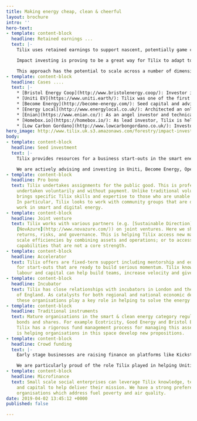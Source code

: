 ```yaml
---
title: Making energy cheap, clean & cheerful
layout: brochure
intro: ''
hero-text:
- template: content-block
  headline: Retained earnings ...
  text: |-
    Tilix uses retained earnings to support nascent, potentially game changing ideas in smart energy.

    Impact investing is proving to be a great way for Tilix to adapt to the emerging smart energy market. It is also a small but important contribution to winning the fossil fuel end game.

    This approach has the potential to scale across a number of dimensions. For example, Tilix is building a syndicate to help share research and pool the resources of other likeminded angels.
- template: content-block
  headline: Cases ....
  text: |-
    * [Bristol Energy Coop](http://www.bristolenergy.coop/): Investor in solar bonds and Zero West project partner.
    * [Uniti EV](https://www.uniti.earth/): Tilix was one of the first investors in this Swedish unicorn.
    * [Become Energy](http://become-energy.com/): Seed capital and advice on strategic imperatives such as CRM, website platform and content.
    * [Energy Local](http://www.energylocal.co.uk/): Architected an online acquisition and self-service portal for Energy Local.
    * [Enian](https://www.enian.co/): As an angel investor and technical adviser, Tilix has provided strategic and operational advice to the executive team.
    * [Homebox.io](https://homebox.io/): As lead investor, Tilix is helping this smart home start-up be innovative and commercially savvy.
    * [Low Carbon Gordano](http://www.lowcarbongordano.co.uk/): Investor due diligence around plans for solar on roofs.
hero_image: http://www.tilix.uk.s3.amazonaws.com/forestry/impact-investing.png
body:
- template: content-block
  headline: Seed investment
  text: |-
    Tilix provides resources for a business start-outs in the smart energy category, usually in exchange for convertible debt or ownership equity. Opportunities come to us through online platforms like LinkedIn, f6s.com and angel.co.

    We are actively advising and investing in Uniti, Become Energy, Open Utility, Homebox.io and Enian. The CEOs of these firms value the cash, advice, knowledge transfer and connections Tilix provides.
- template: content-block
  headline: Pro bono
  text: Tilix undertakes assignments for the public good. This is professional work
    undertaken voluntarily and without payment. Unlike traditional volunteerism, it
    brings specific Tilix skills and expertise to those who are unable to afford them.
    In particular, Tilix looks to work with community groups that are doing innovative
    work in smart and digital energy.
- template: content-block
  headline: Joint venture
  text: Tilix works with various partners (e.g. [Sustainable Direction](http://www.sustainabledirection.com/),
    [NovAzure](http://www.novazure.com/)) on joint ventures. Here we share ownership,
    returns, risks, and governance. This is helping Tilix access new markets; gain
    scale efficiencies by combining assets and operations; or to access skills and
    capabilities that are not a core strength.
- template: content-block
  headline: Accelerator
  text: Tilix offers are fixed-term support including mentorship and educational components
    for start-outs that are ready to build serious momentum. Tilix knowledge, technology,
    labour and capital can help build teams, increase velocity and give direction.
- template: content-block
  headline: Incubator
  text: Tilix has close relationships with incubators in London and the South West
    of England. As catalysts for both regional and national economic development,
    these organisations play a key role in helping to solve the energy trilemma.
- template: content-block
  headline: Traditional instruments
  text: Mature organisations in the smart & clean energy category regularly offer
    bonds and shares. For example Ecotricity, Good Energy and Bristol Energy Coop.
    Tilix has a rigorous fund management process for managing this asset class and
    is helping organisations in this space develop new propositions.
- template: content-block
  headline: Crowd funding
  text: |-
    Early stage businesses are raising finance on platforms like Kickstarter, Crowdcube and Seedrs. Tilix watches these platforms like a hawk and is continually evaluating opportunities.

    We are particularly proud of the role Tilix played in helping Uniti EV raise circa €4M through two rounds. Campaigns that have perked our interest include Den Automation, Solar for Schools and PowerVault.
- template: content-block
  headline: Microfinance
  text: Small scale social enterprises can leverage Tilix knowledge, technology, labour
    and capital to help deliver their mission. We have a strong preference for helping
    organisations which address fuel poverty and air quality.
date: 2019-04-02 13:45:12 +0000
published: false

---
```


